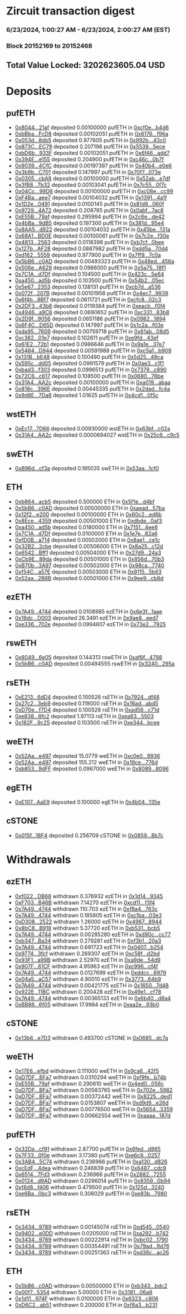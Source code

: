 # Zircuit transaction digest
### 6/23/2024, 1:00:27 AM - 6/23/2024, 2:00:27 AM (EST)
### Block 20152169 to 20152468

## Total Value Locked: 3202623605.04 USD

# Deposits
## pufETH
- [0x8044...21af](https://etherscan.io/address/0x80446acD110008aBFA79A1F0df64dC23c6d621af) deposited 0.00100000 pufETH in [0xcf0e...b4d6](https://etherscan.io/tx/0x80446acD110008aBFA79A1F0df64dC23c6d621af)
- [0xbBba...FcD8](https://etherscan.io/address/0xbBbac8883cfc1f95551E5E22692E6d1d28f8FcD8) deposited 0.00102051 pufETH in [0x6176...f96a](https://etherscan.io/tx/0xbBbac8883cfc1f95551E5E22692E6d1d28f8FcD8)
- [0x053d...8db5](https://etherscan.io/address/0x053dfe60d71d9bF0b9EC59e72A3c591af2FD8db5) deposited 0.977605 pufETH in [0x992b...43c0](https://etherscan.io/tx/0x053dfe60d71d9bF0b9EC59e72A3c591af2FD8db5)
- [0x873C...EC79](https://etherscan.io/address/0x873Cd26Be7A04D184eEc92E790603D6345AcEC79) deposited 0.207196 pufETH in [0x5539...5ece](https://etherscan.io/tx/0x873Cd26Be7A04D184eEc92E790603D6345AcEC79)
- [0xbD6b...933F](https://etherscan.io/address/0xbD6b02eE855e23bc44b237FbD7b1EDeF5869933F) deposited 0.00102051 pufETH in [0x6f46...add7](https://etherscan.io/tx/0xbD6b02eE855e23bc44b237FbD7b1EDeF5869933F)
- [0x394E...e155](https://etherscan.io/address/0x394Ed83880Ff56e9318C5a10c5C56cC60abEe155) deposited 0.204900 pufETH in [0xc46c...0b7f](https://etherscan.io/tx/0x394Ed83880Ff56e9318C5a10c5C56cC60abEe155)
- [0x9039...4CfC](https://etherscan.io/address/0x9039E38Cd65D26079F95A23C5744c9B418d54CfC) deposited 0.00197397 pufETH in [0x40b4...e0e6](https://etherscan.io/tx/0x9039E38Cd65D26079F95A23C5744c9B418d54CfC)
- [0x3b9b...C701](https://etherscan.io/address/0x3b9b04771697E87135653510A3E372114e59C701) deposited 0.147997 pufETH in [0x70f7...073e](https://etherscan.io/tx/0x3b9b04771697E87135653510A3E372114e59C701)
- [0x0305...cbA8](https://etherscan.io/address/0x030587f2a5bf2551F68783212F7b56A672A3cbA8) deposited 0.00100000 pufETH in [0x52ab...e7df](https://etherscan.io/tx/0x030587f2a5bf2551F68783212F7b56A672A3cbA8)
- [0x3fB8...7b32](https://etherscan.io/address/0x3fB8BBE7f70766170982020C700b82963D957b32) deposited 0.00103041 pufETH in [0x7c55...0f7c](https://etherscan.io/tx/0x3fB8BBE7f70766170982020C700b82963D957b32)
- [0x04Cc...99D6](https://etherscan.io/address/0x04Cc5ee4A19DDCFDDee29845a5c46f9B418f99D6) deposited 0.00100000 pufETH in [0xc08e...cc99](https://etherscan.io/tx/0x04Cc5ee4A19DDCFDDee29845a5c46f9B418f99D6)
- [0xF4Ba...aee7](https://etherscan.io/address/0xF4Ba9C4e7B31699f9fDd565293Dbdcf8fd3Caee7) deposited 0.00104032 pufETH in [0x1391...4a1f](https://etherscan.io/tx/0xF4Ba9C4e7B31699f9fDd565293Dbdcf8fd3Caee7)
- [0x1D2e...0491](https://etherscan.io/address/0x1D2edD5900a3ccfb9fb97b9652ef0D4d660f0491) deposited 0.0100145 pufETH in [0x81d9...060f](https://etherscan.io/tx/0x1D2edD5900a3ccfb9fb97b9652ef0D4d660f0491)
- [0x9729...4A72](https://etherscan.io/address/0x9729334ADD4fE99D116E689Ba11EC34e6C214A72) deposited 0.208785 pufETH in [0x0abf...7ac8](https://etherscan.io/tx/0x9729334ADD4fE99D116E689Ba11EC34e6C214A72)
- [0xE55B...79af](https://etherscan.io/address/0xE55B95677aAaA3BE9734accFFa2cFeC9FC6579af) deposited 0.295994 pufETH in [0x2c6e...de42](https://etherscan.io/tx/0xE55B95677aAaA3BE9734accFFa2cFeC9FC6579af)
- [0x4bBa...9dB5](https://etherscan.io/address/0x4bBab6AD5368D8A09438022aEF2c6451219E9dB5) deposited 0.197300 pufETH in [0x381d...95e4](https://etherscan.io/tx/0x4bBab6AD5368D8A09438022aEF2c6451219E9dB5)
- [0x8AA5...d922](https://etherscan.io/address/0x8AA5e9722679A8800D77708106CAF85f6Dd7d922) deposited 0.00104032 pufETH in [0x45be...131a](https://etherscan.io/tx/0x8AA5e9722679A8800D77708106CAF85f6Dd7d922)
- [0x68A1...BD0E](https://etherscan.io/address/0x68A12da3A6258Dc76aE33f499000335555FDBD0E) deposited 0.00100061 pufETH in [0x7c2e...f30e](https://etherscan.io/tx/0x68A12da3A6258Dc76aE33f499000335555FDBD0E)
- [0x4813...2563](https://etherscan.io/address/0x4813410d4A4F3Ca4E5ef9a2cB174473864442563) deposited 0.0118398 pufETH in [0xb7cf...0bee](https://etherscan.io/tx/0x4813410d4A4F3Ca4E5ef9a2cB174473864442563)
- [0x127b...AF28](https://etherscan.io/address/0x127b5d408c293048061B1C17b519006A3d06AF28) deposited 0.0887982 pufETH in [0xdd5a...70d4](https://etherscan.io/tx/0x127b5d408c293048061B1C17b519006A3d06AF28)
- [0xd162...5559](https://etherscan.io/address/0xd162cd2863Ce85d9938dC86A034819b6F44a5559) deposited 0.977900 pufETH in [0x7ff9...7c0a](https://etherscan.io/tx/0xd162cd2863Ce85d9938dC86A034819b6F44a5559)
- [0x5bB6...c0AD](https://etherscan.io/address/0x5bB611d57c1a179a03Ea29a9B607E3700B46c0AD) deposited 0.00493323 pufETH in [0x48ed...456a](https://etherscan.io/tx/0x5bB611d57c1a179a03Ea29a9B607E3700B46c0AD)
- [0x506e...A629](https://etherscan.io/address/0x506e936268934D637d597679Bc13F55b767aA629) deposited 0.0986000 pufETH in [0x5a75...18f1](https://etherscan.io/tx/0x506e936268934D637d597679Bc13F55b767aA629)
- [0x7C1A...d7Df](https://etherscan.io/address/0x7C1A9Dd475F9742Dc475B94FfAa967a0fB8dd7Df) deposited 0.104500 pufETH in [0x423c...5e64](https://etherscan.io/tx/0x7C1A9Dd475F9742Dc475B94FfAa967a0fB8dd7Df)
- [0xa450...ad5b](https://etherscan.io/address/0xa450dE890c01CBDBa4FeE68d8E8068dAd2eFad5b) deposited 0.103500 pufETH in [0x54b2...05ec](https://etherscan.io/tx/0xa450dE890c01CBDBa4FeE68d8E8068dAd2eFad5b)
- [0x5e67...2353](https://etherscan.io/address/0x5e678C25507bc8aF0Eb9Dc013dbE0fc287892353) deposited 0.138131 pufETH in [0xcb7d...a536](https://etherscan.io/tx/0x5e678C25507bc8aF0Eb9Dc013dbE0fc287892353)
- [0x072f...207B](https://etherscan.io/address/0x072f3fDD5521439571dEf0fb6f5583C3CF76207B) deposited 0.00101958 pufETH in [0x4ec7...9939](https://etherscan.io/tx/0x072f3fDD5521439571dEf0fb6f5583C3CF76207B)
- [0x6f4b...8Bf7](https://etherscan.io/address/0x6f4bFb35C938CD97Ff01675269B349960Cc18Bf7) deposited 0.0611721 pufETH in [0xcfc8...02c3](https://etherscan.io/tx/0x6f4bFb35C938CD97Ff01675269B349960Cc18Bf7)
- [0x2DF3...43b8](https://etherscan.io/address/0x2DF361b528c058BA161e1a1a97E7639400a943b8) deposited 0.0119384 pufETH in [0xeacb...f0f4](https://etherscan.io/tx/0x2DF361b528c058BA161e1a1a97E7639400a943b8)
- [0x4946...a9C6](https://etherscan.io/address/0x49461Ce751d45CAa436B22cbc620509Ca7Bca9C6) deposited 0.0690652 pufETH in [0xc331...83b8](https://etherscan.io/tx/0x49461Ce751d45CAa436B22cbc620509Ca7Bca9C6)
- [0x2D9f...9056](https://etherscan.io/address/0x2D9fc227B9CFfAE02f3DF15f4BAa05c462369056) deposited 0.0651186 pufETH in [0x0982...1894](https://etherscan.io/tx/0x2D9fc227B9CFfAE02f3DF15f4BAa05c462369056)
- [0x6F4C...D65D](https://etherscan.io/address/0x6F4C46D5d129cf69Ff9DEbbb8aAeA97e828AD65D) deposited 0.147997 pufETH in [0x1c2a...f03e](https://etherscan.io/tx/0x6F4C46D5d129cf69Ff9DEbbb8aAeA97e828AD65D)
- [0xda95...7609](https://etherscan.io/address/0xda95D2aeaC2a17903bbA474595220D4F9BB47609) deposited 0.00759718 pufETH in [0x61ab...08d5](https://etherscan.io/tx/0xda95D2aeaC2a17903bbA474595220D4F9BB47609)
- [0xc382...01e7](https://etherscan.io/address/0xc382d36c3b14F19A02e871a8893D8f9a7Cf001e7) deposited 0.102611 pufETH in [0xe9fd...43ef](https://etherscan.io/tx/0xc382d36c3b14F19A02e871a8893D8f9a7Cf001e7)
- [0x61E2...72b1](https://etherscan.io/address/0x61E2Eba218fE201006fF5e113E95ca4EAf9272b1) deposited 0.0986646 pufETH in [0x9a1e...37e7](https://etherscan.io/tx/0x61E2Eba218fE201006fF5e113E95ca4EAf9272b1)
- [0x5484...D944](https://etherscan.io/address/0x54840D09C00D9610Ac6C8F030F2219819343D944) deposited 0.00591988 pufETH in [0xc5a1...b909](https://etherscan.io/tx/0x54840D09C00D9610Ac6C8F030F2219819343D944)
- [0x131B...bE48](https://etherscan.io/address/0x131BA92a2f0a9Aae952b7690b1EB52ffA950bE48) deposited 0.100490 pufETH in [0x5d25...48ca](https://etherscan.io/tx/0x131BA92a2f0a9Aae952b7690b1EB52ffA950bE48)
- [0x595c...dd05](https://etherscan.io/address/0x595c9c19743fff93CBC0f204C84364fd5bbfdd05) deposited 0.0991579 pufETH in [0x0ae3...c1f1](https://etherscan.io/tx/0x595c9c19743fff93CBC0f204C84364fd5bbfdd05)
- [0xbad3...f303](https://etherscan.io/address/0xbad30BaeA5161460B1028792e8577d5C7c2Cf303) deposited 0.0996513 pufETH in [0x7379...c890](https://etherscan.io/tx/0xbad30BaeA5161460B1028792e8577d5C7c2Cf303)
- [0x72C6...c617](https://etherscan.io/address/0x72C61493373704c13a3AA487CBc894D6d8adc617) deposited 0.108500 pufETH in [0x0680...76be](https://etherscan.io/tx/0x72C61493373704c13a3AA487CBc894D6d8adc617)
- [0x31A4...AA2c](https://etherscan.io/address/0x31A406EfBD18897c85A028CA2Ad9Bbf06FebAA2c) deposited 0.00100000 pufETH in [0xa019...abaa](https://etherscan.io/tx/0x31A406EfBD18897c85A028CA2Ad9Bbf06FebAA2c)
- [0x818c...396E](https://etherscan.io/address/0x818c5f93D3A252e6eC675143F4A9856884B2396E) deposited 0.00445335 pufETH in [0x2dad...fc4a](https://etherscan.io/tx/0x818c5f93D3A252e6eC675143F4A9856884B2396E)
- [0x9d8E...7Da8](https://etherscan.io/address/0x9d8E096BA7A89495B05C78Ac52E709D670517Da8) deposited 1.01625 pufETH in [0x4cd1...0f5c](https://etherscan.io/tx/0x9d8E096BA7A89495B05C78Ac52E709D670517Da8)
## wstETH
- [0xEc17...7D66](https://etherscan.io/address/0xEc17fAA8F8BF4F43A62F7bA2B89f162973f07D66) deposited 0.00930000 wstETH in [0x63bf...c02a](https://etherscan.io/tx/0xEc17fAA8F8BF4F43A62F7bA2B89f162973f07D66)
- [0x31A4...AA2c](https://etherscan.io/address/0x31A406EfBD18897c85A028CA2Ad9Bbf06FebAA2c) deposited 0.0000694027 wstETH in [0x25c6...c9c5](https://etherscan.io/tx/0x31A406EfBD18897c85A028CA2Ad9Bbf06FebAA2c)
## swETH
- [0xB96d...cf3a](https://etherscan.io/address/0xB96dAEe73D0F3c3e7D24A7DDdA7601dc821Bcf3a) deposited 0.185035 swETH in [0x53aa...1cf0](https://etherscan.io/tx/0xB96dAEe73D0F3c3e7D24A7DDdA7601dc821Bcf3a)
## ETH
- [0xb864...acb5](https://etherscan.io/address/0xb864880A50de28cF0FFa4CE617d0F594ac3dacb5) deposited 0.500000 ETH in [0x5f1e...d4bf](https://etherscan.io/tx/0xb864880A50de28cF0FFa4CE617d0F594ac3dacb5)
- [0x5bB6...c0AD](https://etherscan.io/address/0x5bB611d57c1a179a03Ea29a9B607E3700B46c0AD) deposited 0.00500000 ETH in [0xaead...57ba](https://etherscan.io/tx/0x5bB611d57c1a179a03Ea29a9B607E3700B46c0AD)
- [0x12f2...e200](https://etherscan.io/address/0x12f289Bc7f99A5Db9c13A3BEa40da834ceffe200) deposited 0.00100000 ETH in [0x60c2...ed6b](https://etherscan.io/tx/0x12f289Bc7f99A5Db9c13A3BEa40da834ceffe200)
- [0x8Ece...4359](https://etherscan.io/address/0x8Ecec779779AF2Cb85F53Bd93DdEdAafD0834359) deposited 0.00501000 ETH in [0xdbde...0af3](https://etherscan.io/tx/0x8Ecec779779AF2Cb85F53Bd93DdEdAafD0834359)
- [0xa450...ad5b](https://etherscan.io/address/0xa450dE890c01CBDBa4FeE68d8E8068dAd2eFad5b) deposited 0.0180000 ETH in [0x7151...4ee8](https://etherscan.io/tx/0xa450dE890c01CBDBa4FeE68d8E8068dAd2eFad5b)
- [0x7C1A...d7Df](https://etherscan.io/address/0x7C1A9Dd475F9742Dc475B94FfAa967a0fB8dd7Df) deposited 0.0100000 ETH in [0x1e7e...82a6](https://etherscan.io/tx/0x7C1A9Dd475F9742Dc475B94FfAa967a0fB8dd7Df)
- [0xfD0B...a714](https://etherscan.io/address/0xfD0B09321cf5ec42981dD399C1e93420E3C6a714) deposited 0.00502000 ETH in [0x8ae1...ce1c](https://etherscan.io/tx/0xfD0B09321cf5ec42981dD399C1e93420E3C6a714)
- [0x32B2...2cbe](https://etherscan.io/address/0x32B26b8655B50b0e5e6dbf4A5A1a34fB9c712cbe) deposited 0.00506000 ETH in [0x8a25...c12d](https://etherscan.io/tx/0x32B26b8655B50b0e5e6dbf4A5A1a34fB9c712cbe)
- [0x6542...Bff1](https://etherscan.io/address/0x654220E9E7Bf9e3eBe83F0657a91F378e2f4Bff1) deposited 0.00504000 ETH in [0x27d9...24a3](https://etherscan.io/tx/0x654220E9E7Bf9e3eBe83F0657a91F378e2f4Bff1)
- [0xCb9E...89da](https://etherscan.io/address/0xCb9E171E1B3D1AF7c256a5A5e4a764D2daCf89da) deposited 0.00501000 ETH in [0x856d...70b3](https://etherscan.io/tx/0xCb9E171E1B3D1AF7c256a5A5e4a764D2daCf89da)
- [0xB70b...3A97](https://etherscan.io/address/0xB70b50db20482274be6b86c2f9ca94d46cf43A97) deposited 0.00502000 ETH in [0x98ca...7740](https://etherscan.io/tx/0xB70b50db20482274be6b86c2f9ca94d46cf43A97)
- [0xf54C...a57E](https://etherscan.io/address/0xf54C6e6654aBDd89f9aA0634b48E4E5552cfa57E) deposited 0.00503000 ETH in [0x9115...5b63](https://etherscan.io/tx/0xf54C6e6654aBDd89f9aA0634b48E4E5552cfa57E)
- [0x52aa...2B6B](https://etherscan.io/address/0x52aaEAd6C599A5383c819D47A40816F384ed2B6B) deposited 0.00501000 ETH in [0x9ee9...cb8d](https://etherscan.io/tx/0x52aaEAd6C599A5383c819D47A40816F384ed2B6B)
## ezETH
- [0x7A49...4744](https://etherscan.io/address/0x7A493Be5c2ce014cD049Bf178a1ac0Db1B434744) deposited 0.0108985 ezETH in [0x6e3f...1aae](https://etherscan.io/tx/0x7A493Be5c2ce014cD049Bf178a1ac0Db1B434744)
- [0x18dc...D003](https://etherscan.io/address/0x18dc0A403f39452435Ec687b28841FA54984D003) deposited 26.3491 ezETH in [0x9ae8...eed7](https://etherscan.io/tx/0x18dc0A403f39452435Ec687b28841FA54984D003)
- [0xe336...702e](https://etherscan.io/address/0xe336cD08F42D0D6b9fE1B6E84c89D0ABA22a702e) deposited 0.0994607 ezETH in [0x73e2...7925](https://etherscan.io/tx/0xe336cD08F42D0D6b9fE1B6E84c89D0ABA22a702e)
## rswETH
- [0x8049...6e05](https://etherscan.io/address/0x8049639A0Bd1517eC62eE22d36fd4fEc267c6e05) deposited 0.144313 rswETH in [0xaf6f...4798](https://etherscan.io/tx/0x8049639A0Bd1517eC62eE22d36fd4fEc267c6e05)
- [0x5bB6...c0AD](https://etherscan.io/address/0x5bB611d57c1a179a03Ea29a9B607E3700B46c0AD) deposited 0.00494555 rswETH in [0x3240...295a](https://etherscan.io/tx/0x5bB611d57c1a179a03Ea29a9B607E3700B46c0AD)
## rsETH
- [0xE213...6dD4](https://etherscan.io/address/0xE2138b953B8CA2FAF36400109996c4c6C2D56dD4) deposited 0.100528 rsETH in [0x7924...df48](https://etherscan.io/tx/0xE2138b953B8CA2FAF36400109996c4c6C2D56dD4)
- [0x27c2...3eb9](https://etherscan.io/address/0x27c2ceeE5AffE32aB44d1c397e72B9Ea27c83eb9) deposited 0.119000 rsETH in [0x16ad...abd5](https://etherscan.io/tx/0x27c2ceeE5AffE32aB44d1c397e72B9Ea27c83eb9)
- [0xD70e...f7D4](https://etherscan.io/address/0xD70e640F76e16dD83F305Ca9C64145Af6ED7f7D4) deposited 0.100528 rsETH in [0xad58...c71d](https://etherscan.io/tx/0xD70e640F76e16dD83F305Ca9C64145Af6ED7f7D4)
- [0xe838...6fc2](https://etherscan.io/address/0xe8386E101d9d6b566a5531C44C006791bff56fc2) deposited 1.97113 rsETH in [0xea83...5503](https://etherscan.io/tx/0xe8386E101d9d6b566a5531C44C006791bff56fc2)
- [0x182F...9c25](https://etherscan.io/address/0x182F13C447400abA56Aec1Ae0633b27A15af9c25) deposited 0.103500 rsETH in [0xe344...bcee](https://etherscan.io/tx/0x182F13C447400abA56Aec1Ae0633b27A15af9c25)
## weETH
- [0x52Aa...e497](https://etherscan.io/address/0x52Aa899454998Be5b000Ad077a46Bbe360F4e497) deposited 15.0779 weETH in [0xc0e0...9936](https://etherscan.io/tx/0x52Aa899454998Be5b000Ad077a46Bbe360F4e497)
- [0x52Aa...e497](https://etherscan.io/address/0x52Aa899454998Be5b000Ad077a46Bbe360F4e497) deposited 155.212 weETH in [0x19ce...776d](https://etherscan.io/tx/0x52Aa899454998Be5b000Ad077a46Bbe360F4e497)
- [0xb853...9dFF](https://etherscan.io/address/0xb8533B8A0507267e56BB47EC150f3a2d9ead9dFF) deposited 0.0967000 weETH in [0x8089...8096](https://etherscan.io/tx/0xb8533B8A0507267e56BB47EC150f3a2d9ead9dFF)
## egETH
- [0xE107...AaE9](https://etherscan.io/address/0xE10794439C1A8ea23FbDAcBA64Ba67AA8f30AaE9) deposited 0.100000 egETH in [0x4b04...135e](https://etherscan.io/tx/0xE10794439C1A8ea23FbDAcBA64Ba67AA8f30AaE9)
## cSTONE
- [0x015f...18F4](https://etherscan.io/address/0x015fF08E0898733d50F12958f8208B8BB18f18F4) deposited 0.256709 cSTONE in [0x0859...8b7c](https://etherscan.io/tx/0x015fF08E0898733d50F12958f8208B8BB18f18F4)
# Withdrawals
## ezETH
- [0xf022...DB68](https://etherscan.io/address/0xf022c50545Fa2db37ebFAa125E8E53Cdba17DB68) withdrawn 0.376932 ezETH in [0x1d14...9345](https://etherscan.io/tx/0xf022c50545Fa2db37ebFAa125E8E53Cdba17DB68)
- [0xF703...B46B](https://etherscan.io/address/0xF703F8D135557f60864Eb23Cf91cF19cede4B46B) withdrawn 7.14270 ezETH in [0xcd11...f3f4](https://etherscan.io/tx/0xF703F8D135557f60864Eb23Cf91cF19cede4B46B)
- [0x7A49...4744](https://etherscan.io/address/0x7A493Be5c2ce014cD049Bf178a1ac0Db1B434744) withdrawn 110.703 ezETH in [0xf8a4...763c](https://etherscan.io/tx/0x7A493Be5c2ce014cD049Bf178a1ac0Db1B434744)
- [0x7A49...4744](https://etherscan.io/address/0x7A493Be5c2ce014cD049Bf178a1ac0Db1B434744) withdrawn 0.185805 ezETH in [0xc1ba...03e3](https://etherscan.io/tx/0x7A493Be5c2ce014cD049Bf178a1ac0Db1B434744)
- [0xD308...2522](https://etherscan.io/address/0xD3087fbEe1B6FfA4c35810854E04db01ab692522) withdrawn 1.26000 ezETH in [0x4967...8944](https://etherscan.io/tx/0xD3087fbEe1B6FfA4c35810854E04db01ab692522)
- [0x8bC8...B918](https://etherscan.io/address/0x8bC8860fC86E143C93C1404F56765d375569B918) withdrawn 5.37720 ezETH in [0xb531...bcb5](https://etherscan.io/tx/0x8bC8860fC86E143C93C1404F56765d375569B918)
- [0x7A49...4744](https://etherscan.io/address/0x7A493Be5c2ce014cD049Bf178a1ac0Db1B434744) withdrawn 0.00285280 ezETH in [0xd90c...cc77](https://etherscan.io/tx/0x7A493Be5c2ce014cD049Bf178a1ac0Db1B434744)
- [0xb347...Ba34](https://etherscan.io/address/0xb3477e178A5C0D57b2D425FdD7f89197f370Ba34) withdrawn 0.279281 ezETH in [0xf3b1...20a3](https://etherscan.io/tx/0xb3477e178A5C0D57b2D425FdD7f89197f370Ba34)
- [0x7A49...4744](https://etherscan.io/address/0x7A493Be5c2ce014cD049Bf178a1ac0Db1B434744) withdrawn 0.691723 ezETH in [0x0407...b254](https://etherscan.io/tx/0x7A493Be5c2ce014cD049Bf178a1ac0Db1B434744)
- [0x9774...3fcf](https://etherscan.io/address/0x9774eD074110D78Ae6361EFfdaA937fc76Ab3fcf) withdrawn 0.269307 ezETH in [0xc58f...d2bd](https://etherscan.io/tx/0x9774eD074110D78Ae6361EFfdaA937fc76Ab3fcf)
- [0x93F1...a99B](https://etherscan.io/address/0x93F18D55A8323Cc0FC1FEA7B94E4FFA66aBba99B) withdrawn 2.52970 ezETH in [0xa9de...54d9](https://etherscan.io/tx/0x93F18D55A8323Cc0FC1FEA7B94E4FFA66aBba99B)
- [0x907F...61CF](https://etherscan.io/address/0x907FDA96dB973D323E536BB410f674539cF661CF) withdrawn 4.95963 ezETH in [0xc996...cf4f](https://etherscan.io/tx/0x907FDA96dB973D323E536BB410f674539cF661CF)
- [0x7A49...4744](https://etherscan.io/address/0x7A493Be5c2ce014cD049Bf178a1ac0Db1B434744) withdrawn 0.0127699 ezETH in [0xddcc...6979](https://etherscan.io/tx/0x7A493Be5c2ce014cD049Bf178a1ac0Db1B434744)
- [0x04a5...aC57](https://etherscan.io/address/0x04a53D64178297B309658f18d51893226C04aC57) withdrawn 4.90010 ezETH in [0x3773...64b9](https://etherscan.io/tx/0x04a53D64178297B309658f18d51893226C04aC57)
- [0x7A49...4744](https://etherscan.io/address/0x7A493Be5c2ce014cD049Bf178a1ac0Db1B434744) withdrawn 0.00421775 ezETH in [0x1650...7d48](https://etherscan.io/tx/0x7A493Be5c2ce014cD049Bf178a1ac0Db1B434744)
- [0x922E...11BC](https://etherscan.io/address/0x922EDc4Cb63c8F10a72a52B36Ddc7f5CA6e111BC) withdrawn 0.200428 ezETH in [0x49e1...cf78](https://etherscan.io/tx/0x922EDc4Cb63c8F10a72a52B36Ddc7f5CA6e111BC)
- [0x7A49...4744](https://etherscan.io/address/0x7A493Be5c2ce014cD049Bf178a1ac0Db1B434744) withdrawn 0.00365133 ezETH in [0x6b40...d8a4](https://etherscan.io/tx/0x7A493Be5c2ce014cD049Bf178a1ac0Db1B434744)
- [0xBB86...6f05](https://etherscan.io/address/0xBB86F1335590A7895485ce7BFF60941f58656f05) withdrawn 17.9984 ezETH in [0xaa2e...93b0](https://etherscan.io/tx/0xBB86F1335590A7895485ce7BFF60941f58656f05)
## cSTONE
- [0x13b6...e7D3](https://etherscan.io/address/0x13b6Cb13d487A7dBFabB18b6C82283e5C65ae7D3) withdrawn 0.493700 cSTONE in [0x0685...dc7a](https://etherscan.io/tx/0x13b6Cb13d487A7dBFabB18b6C82283e5C65ae7D3)
## weETH
- [0x17E6...efbd](https://etherscan.io/address/0x17E6eB50D5150581E2f73aFe941A50f30eB4efbd) withdrawn 0.111000 weETH in [0x9ca6...42f5](https://etherscan.io/tx/0x17E6eB50D5150581E2f73aFe941A50f30eB4efbd)
- [0xD7DF...BFa7](https://etherscan.io/address/0xD7DF7E085214743530afF339aFC420c7c720BFa7) withdrawn 0.0310294 weETH in [0xf9fe...b74b](https://etherscan.io/tx/0xD7DF7E085214743530afF339aFC420c7c720BFa7)
- [0xE55B...79af](https://etherscan.io/address/0xE55B95677aAaA3BE9734accFFa2cFeC9FC6579af) withdrawn 0.290610 weETH in [0x4ed0...056c](https://etherscan.io/tx/0xE55B95677aAaA3BE9734accFFa2cFeC9FC6579af)
- [0xD7DF...BFa7](https://etherscan.io/address/0xD7DF7E085214743530afF339aFC420c7c720BFa7) withdrawn 0.00583765 weETH in [0x702e...5982](https://etherscan.io/tx/0xD7DF7E085214743530afF339aFC420c7c720BFa7)
- [0xD7DF...BFa7](https://etherscan.io/address/0xD7DF7E085214743530afF339aFC420c7c720BFa7) withdrawn 0.00372442 weETH in [0x8225...ded1](https://etherscan.io/tx/0xD7DF7E085214743530afF339aFC420c7c720BFa7)
- [0xD7DF...BFa7](https://etherscan.io/address/0xD7DF7E085214743530afF339aFC420c7c720BFa7) withdrawn 0.0153807 weETH in [0xd9d9...e26d](https://etherscan.io/tx/0xD7DF7E085214743530afF339aFC420c7c720BFa7)
- [0xD7DF...BFa7](https://etherscan.io/address/0xD7DF7E085214743530afF339aFC420c7c720BFa7) withdrawn 0.00776500 weETH in [0x5654...3359](https://etherscan.io/tx/0xD7DF7E085214743530afF339aFC420c7c720BFa7)
- [0xD7DF...BFa7](https://etherscan.io/address/0xD7DF7E085214743530afF339aFC420c7c720BFa7) withdrawn 0.00662554 weETH in [0xaaaa...187d](https://etherscan.io/tx/0xD7DF7E085214743530afF339aFC420c7c720BFa7)
## pufETH
- [0x32Da...cf91](https://etherscan.io/address/0x32Da20f5B28FfFe38F9facB9e037fC514184cf91) withdrawn 2.87700 pufETH in [0x6fed...d865](https://etherscan.io/tx/0x32Da20f5B28FfFe38F9facB9e037fC514184cf91)
- [0x7F33...0f0e](https://etherscan.io/address/0x7F33466e84835654cbfF832240d6c506E0760f0e) withdrawn 3.17380 pufETH in [0xe6c8...0257](https://etherscan.io/tx/0x7F33466e84835654cbfF832240d6c506E0760f0e)
- [0x3AB4...5C74](https://etherscan.io/address/0x3AB491803CFE87a3f283D9cb86869951371c5C74) withdrawn 0.236966 pufETH in [0xa130...d826](https://etherscan.io/tx/0x3AB491803CFE87a3f283D9cb86869951371c5C74)
- [0xcEdF...4dea](https://etherscan.io/address/0xcEdF0Ac37537660eCfd01520F990165aa6D24dea) withdrawn 0.246839 pufETH in [0x6487...cdc8](https://etherscan.io/tx/0xcEdF0Ac37537660eCfd01520F990165aa6D24dea)
- [0x6514...7Fd3](https://etherscan.io/address/0x65144040053D1ad434037831c320Db0367337Fd3) withdrawn 0.236966 pufETH in [0x2882...7255](https://etherscan.io/tx/0x65144040053D1ad434037831c320Db0367337Fd3)
- [0x0124...d9AD](https://etherscan.io/address/0x01249b8d4a47b742ad69C8541A4EB59ca93Bd9AD) withdrawn 0.0296014 pufETH in [0x8359...0b94](https://etherscan.io/tx/0x01249b8d4a47b742ad69C8541A4EB59ca93Bd9AD)
- [0xf8d8...f406](https://etherscan.io/address/0xf8d82492ee1E20AE36ACD0bc797475774859f406) withdrawn 0.479500 pufETH in [0x125d...3240](https://etherscan.io/tx/0xf8d82492ee1E20AE36ACD0bc797475774859f406)
- [0xe6Ba...0bc3](https://etherscan.io/address/0xe6Ba47Cd210b220C6254facfA225215806A70bc3) withdrawn 0.306029 pufETH in [0xe83b...7980](https://etherscan.io/tx/0xe6Ba47Cd210b220C6254facfA225215806A70bc3)
## rsETH
- [0x3434...9789](https://etherscan.io/address/0x34349c5569e7B846c3558961552D2202760A9789) withdrawn 0.00145074 rsETH in [0xd545...0540](https://etherscan.io/tx/0x34349c5569e7B846c3558961552D2202760A9789)
- [0x9402...e0DD](https://etherscan.io/address/0x940214134c5e8d81DBD5E9015908c697dAB5e0DD) withdrawn 0.0205000 rsETH in [0xa292...b742](https://etherscan.io/tx/0x940214134c5e8d81DBD5E9015908c697dAB5e0DD)
- [0x3434...9789](https://etherscan.io/address/0x34349c5569e7B846c3558961552D2202760A9789) withdrawn 0.00222914 rsETH in [0xbc02...1790](https://etherscan.io/tx/0x34349c5569e7B846c3558961552D2202760A9789)
- [0x3434...9789](https://etherscan.io/address/0x34349c5569e7B846c3558961552D2202760A9789) withdrawn 0.00354491 rsETH in [0x79ad...9d76](https://etherscan.io/tx/0x34349c5569e7B846c3558961552D2202760A9789)
- [0x3434...9789](https://etherscan.io/address/0x34349c5569e7B846c3558961552D2202760A9789) withdrawn 0.00251363 rsETH in [0xd36c...ac26](https://etherscan.io/tx/0x34349c5569e7B846c3558961552D2202760A9789)
## ETH
- [0x5bB6...c0AD](https://etherscan.io/address/0x5bB611d57c1a179a03Ea29a9B607E3700B46c0AD) withdrawn 0.00500000 ETH in [0xb343...bdc2](https://etherscan.io/tx/0x5bB611d57c1a179a03Ea29a9B607E3700B46c0AD)
- [0x00f7...5354](https://etherscan.io/address/0x00f727e5Aba932b09040d3bb28A8a9da53c45354) withdrawn 5.00000 ETH in [0x3181...06a8](https://etherscan.io/tx/0x00f727e5Aba932b09040d3bb28A8a9da53c45354)
- [0x1d11...974F](https://etherscan.io/address/0x1d118F0d480C54A94DAb4eAB85D3165D7df1974F) withdrawn 0.0100000 ETH in [0x6323...c806](https://etherscan.io/tx/0x1d118F0d480C54A94DAb4eAB85D3165D7df1974F)
- [0xD6C2...ab51](https://etherscan.io/address/0xD6C258b34eEE58526177686aA2F1934fF5FBab51) withdrawn 0.200000 ETH in [0xf8a3...b231](https://etherscan.io/tx/0xD6C258b34eEE58526177686aA2F1934fF5FBab51)
